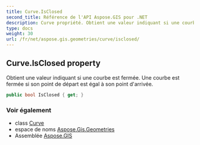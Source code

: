 ```yaml
---
title: Curve.IsClosed
second_title: Référence de l'API Aspose.GIS pour .NET
description: Curve propriété. Obtient une valeur indiquant si une courbe est fermée. Une courbe est fermée si son point de départ est égal à son point darrivée.
type: docs
weight: 30
url: /fr/net/aspose.gis.geometries/curve/isclosed/
---
```

## Curve.IsClosed property

Obtient une valeur indiquant si une courbe est fermée. Une courbe est fermée si son point de départ est égal à son point d'arrivée.

```csharp
public bool IsClosed { get; }
```

### Voir également

* class [Curve](../)
* espace de noms [Aspose.Gis.Geometries](../../curve/)
* Assemblée [Aspose.GIS](../../../)


